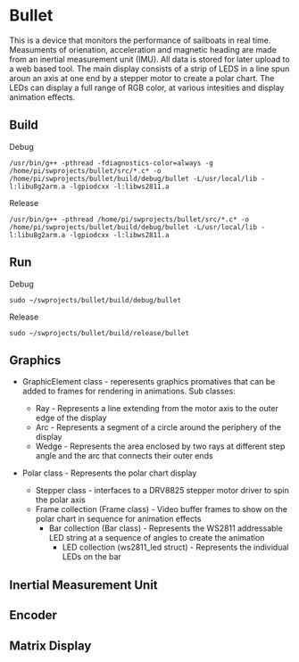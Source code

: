 # Bullet
This is a device that monitors the  performance of sailboats in real time. Measuments of orienation, acceleration and magnetic heading are made from an inertial measurement unit (IMU). All data is stored for later upload to a web based tool. The main display consists of a strip of LEDS in a line spun aroun an axis at one end by a stepper motor to create a polar chart. The LEDs can display a full range of RGB color, at various intesities and display animation effects.
## Build 

Debug

``
/usr/bin/g++ -pthread -fdiagnostics-color=always -g /home/pi/swprojects/bullet/src/*.c* -o /home/pi/swprojects/bullet/build/debug/bullet -L/usr/local/lib -l:libu8g2arm.a -lgpiodcxx -l:libws2811.a
``

Release

``
/usr/bin/g++ -pthread /home/pi/swprojects/bullet/src/*.c* -o /home/pi/swprojects/bullet/build/debug/bullet -L/usr/local/lib -l:libu8g2arm.a -lgpiodcxx -l:libws2811.a
``

## Run 

Debug

``
sudo ~/swprojects/bullet/build/debug/bullet
``

Release

``
sudo ~/swprojects/bullet/build/release/bullet
``


## Graphics 

- GraphicElement class - reperesents graphics promatives that can be added to frames for rendering in animations. Sub classes:
    - Ray - Represents a line extending from the motor axis to the outer edge of the display
    - Arc - Represents a  segment of a circle around the periphery of the display
    - Wedge - Represents the area enclosed by two rays at different step angle and the arc that connects their outer ends

- Polar class - Represents the polar chart display 
    - Stepper class - interfaces to a DRV8825 stepper motor driver to spin the polar axis
    - Frame collection (Frame class) - Video buffer frames to show on the polar chart in sequence for animation effects
        - Bar collection (Bar class) - Represents the WS2811 addressable LED string at a sequence of angles to create the animation
            - LED collection (ws2811_led struct) - Represents the individual LEDs on the bar


## Inertial Measurement Unit

## Encoder

## Matrix Display

